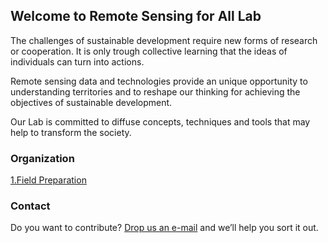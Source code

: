 ## Welcome to Remote Sensing for All Lab

The challenges of sustainable development require new forms of research or cooperation. It is only trough collective learning that the ideas of individuals can turn into actions.

Remote sensing data and technologies provide an unique opportunity to understanding territories and to reshape our thinking for achieving the objectives of sustainable development. 

Our Lab is committed to diffuse concepts, techniques and tools that may help to transform the society.  

### Organization

[1.Field Preparation](https://github.com/unal-geo/RS4ALL/blob/master/1.-Field-preparation.md)




### Contact

Do you want to contribute? [Drop us an e-mail](rs4ll@gmail.com) and we’ll help you sort it out.
